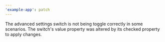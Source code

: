 ```yaml
---
'example-app': patch
---
```


The advanced settings switch is not being toggle correctly in some scenarios. The switch's value property was altered by its checked property to apply changes.
